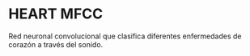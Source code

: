 # **HEART MFCC**

Red neuronal convolucional que clasifica diferentes enfermedades de corazón a través del sonido.
